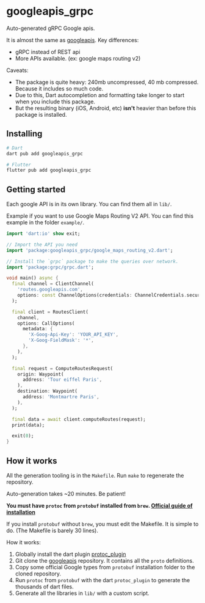 # googleapis_grpc

Auto-generated gRPC Google apis.

It is almost the same as [googleapis](https://pub.dev/packages/googleapis). Key differences:

- gRPC instead of REST api
- More APIs available. (ex: google maps routing v2)

Caveats:

- The package is quite heavy: 240mb uncompressed, 40 mb compressed. Because it includes so much code.
- Due to this, Dart autocompletion and formatting take
  longer to start when you include this package.
- But the resulting binary (iOS, Android, etc) **isn't** heavier than before this package is installed.

## Installing

```sh
# Dart
dart pub add googleapis_grpc

# Flutter
flutter pub add googleapis_grpc
```

## Getting started

Each google API is in its own library. You can find them all in `lib/`.

Example if you want to use Google Maps Routing V2 API. You can find this example in the folder `example/`.

```dart
import 'dart:io' show exit;

// Import the API you need
import 'package:googleapis_grpc/google_maps_routing_v2.dart';

// Install the `grpc` package to make the queries over network.
import 'package:grpc/grpc.dart';

void main() async {
  final channel = ClientChannel(
    'routes.googleapis.com',
    options: const ChannelOptions(credentials: ChannelCredentials.secure()),
  );

  final client = RoutesClient(
    channel,
    options: CallOptions(
      metadata: {
        'X-Goog-Api-Key': 'YOUR_API_KEY',
        'X-Goog-FieldMask': '*',
      },
    ),
  );

  final request = ComputeRoutesRequest(
    origin: Waypoint(
      address: 'Tour eiffel Paris',
    ),
    destination: Waypoint(
      address: 'Montmartre Paris',
    ),
  );

  final data = await client.computeRoutes(request);
  print(data);

  exit(0);
}
```

## How it works

All the generation tooling is in the `Makefile`. Run `make` to regenerate the repository.

Auto-generation takes ~20 minutes. Be patient!

**You must have `protoc` from `protobuf` installed from `brew`. [Official guide of installation](https://grpc.io/docs/protoc-installation/)**

If you install `protobuf` without `brew`, you must edit the Makefile. It is simple to do. (The Makefile is barely 30 lines).

How it works:

1. Globally install the dart plugin [protoc_plugin](https://pub.dev/packages/protoc_plugin)
2. Git clone the [googleapis](https://github.com/googleapis/googleapis) repository. It contains all the `proto` definitions.
3. Copy some official Google types from `protobuf` installation folder to the cloned repository.
4. Run `protoc` from `protobuf` with the dart `protoc_plugin` to generate the
   thousands of dart files.
5. Generate all the libraries in `lib/` with a custom script.
